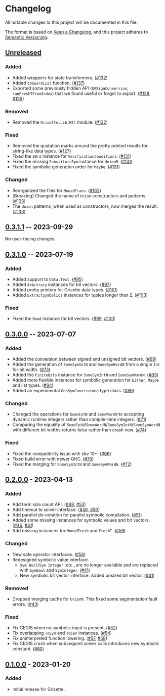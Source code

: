 # Changelog

All notable changes to this project will be documented in this file.

The format is based on [Keep a Changelog](https://keepachangelog.com/en/1.0.0/),
and this project adheres to [Semantic Versioning](https://semver.org/spec/v2.0.0.html).

## [Unreleased]

### Added

- Added wrappers for state transformers. ([#132](https://github.com/lsrcz/grisette/pull/132))
- Added `toGuardList` function. ([#137](https://github.com/lsrcz/grisette/pull/137))
- Exported some previously hidden API (`BVSignConversion`, `runFreshTFromIndex`) that we found useful or forgot to export. ([#138](https://github.com/lsrcz/grisette/pull/138), [#139](https://github.com/lsrcz/grisette/pull/139))

### Removed

- Removed the `Grisette.Lib.Mtl` module. ([#132](https://github.com/lsrcz/grisette/pull/132))

### Fixed

- Removed the quotation marks around the pretty printed results for string-like data types. ([#127](https://github.com/lsrcz/grisette/pull/127))
- Fixed the `SOrd` instance for `VerificationConditions`. ([#131](https://github.com/lsrcz/grisette/pull/131))
- Fixed the missing `SubstituteSym` instance for `UnionM`. ([#131](https://github.com/lsrcz/grisette/pull/131))
- Fixed the symbolic generation order for `Maybe`. ([#131](https://github.com/lsrcz/grisette/pull/131))

### Changed

- Reorganized the files for `MonadTrans`. ([#132](https://github.com/lsrcz/grisette/pull/132))
- [Breaking] Changed the name of `Union` constructors and patterns. ([#133](https://github.com/lsrcz/grisette/pull/133))
- The `Union` patterns, when used as constructors, now merges the result. ([#133](https://github.com/lsrcz/grisette/pull/133))

## [0.3.1.1] -- 2023-09-29

No user-facing changes.

## [0.3.1.0] -- 2023-07-19

### Added

- Added support to `Data.Text`. ([#95](https://github.com/lsrcz/grisette/pull/95))
- Added `Arbitrary` instances for bit vectors. ([#97](https://github.com/lsrcz/grisette/pull/97))
- Added pretty printers for Grisette data types. ([#101](https://github.com/lsrcz/grisette/pull/101))
- Added `ExtractSymbolics` instances for tuples longer than 2. ([#103](https://github.com/lsrcz/grisette/pull/103))

### Fixed

- Fixed the `Read` instance for bit vectors. ([#99](https://github.com/lsrcz/grisette/pull/99), [#100](https://github.com/lsrcz/grisette/pull/100))

## [0.3.0.0] -- 2023-07-07

### Added

- Added the conversion between signed and unsigned bit vectors. ([#69](https://github.com/lsrcz/grisette/pull/69))
- Added the generation of `SomeSymIntN` and `SomeSymWordN` from a single `Int` for bit width. ([#73](https://github.com/lsrcz/grisette/pull/73))
- Added the `FiniteBits` instance for `SomeSymIntN` and `SomeSymWordN`. ([#83](https://github.com/lsrcz/grisette/pull/83))
- Added more flexible instances for symbolic generation for `Either`, `Maybe` and list types. ([#84](https://github.com/lsrcz/grisette/pull/84))
- Added an experimental `GenSymConstrained` type class. ([#89](https://github.com/lsrcz/grisette/pull/89))

### Changed

- Changed the operations for `SomeIntN` and `SomeWordN` to accepting dynamic runtime integers rather than compile-time integers. ([#71](https://github.com/lsrcz/grisette/pull/71))
- Comparing the equality of `SomeIntN`/`SomeWordN`/`SomeSymIntN`/`SomeSymWordN` with different bit widths returns false rather than crash now. ([#74](https://github.com/lsrcz/grisette/pull/74))

### Fixed

- Fixed the compatibility issue with sbv 10+. ([#66](https://github.com/lsrcz/grisette/pull/66))
- Fixed build error with newer GHC. ([#70](https://github.com/lsrcz/grisette/pull/70))
- Fixed the merging for `SomeSymIntN` and `SomeSymWordN`. ([#72](https://github.com/lsrcz/grisette/pull/72))

## [0.2.0.0] - 2023-04-13

### Added

- Add term size count API. ([#48](https://github.com/lsrcz/grisette/pull/48), [#53](https://github.com/lsrcz/grisette/pull/53))
- Add timeout to solver interface. ([#49](https://github.com/lsrcz/grisette/pull/49), [#50](https://github.com/lsrcz/grisette/pull/50))
- Add parallel do-notation for parallel symbolic compilation. ([#51](https://github.com/lsrcz/grisette/pull/51))
- Added some missing instances for symbolic values and bit vectors. ([#46](https://github.com/lsrcz/grisette/pull/46), [#61](https://github.com/lsrcz/grisette/pull/61))
- Add missing instances for `MonadFresh` and `FreshT`. ([#59](https://github.com/lsrcz/grisette/pull/59))

### Changed

- New safe operator interfaces. ([#56](https://github.com/lsrcz/grisette/pull/56))
- Redesigned symbolic value interface.
  - `Sym Bool`/`Sym Integer`, etc., are no longer available and are replaced with `SymBool` and `SymInteger`. ([#41](https://github.com/lsrcz/grisette/pull/41))
  - New symbolic bit vector interface. Added unsized bit vector. ([#41](https://github.com/lsrcz/grisette/pull/41))

### Removed

- Dropped merging cache for `UnionM`. This fixed some segmentation fault errors. ([#43](https://github.com/lsrcz/grisette/pull/43))

### Fixed

- Fix CEGIS when no symbolic input is present. ([#52](https://github.com/lsrcz/grisette/pull/52))
- Fix overlapping `ToSym` and `ToCon` instances. ([#54](https://github.com/lsrcz/grisette/pull/54))
- Fix uninterpreted function lowering. ([#57](https://github.com/lsrcz/grisette/pull/57), [#58](https://github.com/lsrcz/grisette/pull/58))
- Fix CEGIS crash when subsequent solver calls introduces new symbolic constant. ([#60](https://github.com/lsrcz/grisette/pull/60))

## [0.1.0.0] - 2023-01-20

### Added

- Initial release for Grisette.

[Unreleased]: https://github.com/lsrcz/grisette/compare/v0.3.1.0...HEAD
[0.3.1.1]: https://github.com/lsrcz/grisette/compare/v0.3.1.0...v0.3.1.1
[0.3.1.0]: https://github.com/lsrcz/grisette/compare/v0.3.0.0...v0.3.1.0
[0.3.0.0]: https://github.com/lsrcz/grisette/compare/v0.2.0.0...v0.3.0.0
[0.2.0.0]: https://github.com/lsrcz/grisette/compare/v0.1.0.0...v0.2.0.0
[0.1.0.0]: https://github.com/lsrcz/grisette/tree/v0.1.0.0
